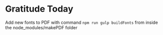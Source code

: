 # Gratitude Today

Add new fonts to PDF with command `npm run gulp buildFonts` from inside the node_modules/makePDF folder
